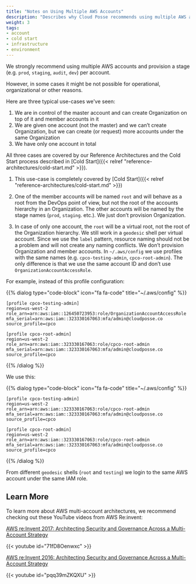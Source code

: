 ```yaml
---
title: "Notes on Using Multiple AWS Accounts"
description: "Describes why Cloud Posse recommends using multiple AWS accounts to provision infrastructure into different environments"
weight: 3
tags:
- account
- cold start
- infrastructure
- environment
---
```


We strongly recommend using multiple AWS accounts and provision a stage (e.g. `prod`, `staging`, `audit`, `dev`) per account.

However, in some cases it might be not possible for operational, organizational or other reasons. 

Here are three typical use-cases we've seen:

1. We are in control of the master account and can create Organization on top of it and member accounts in it
2. We are given one account (not the master) and we can’t create Organization, but we can create (or request) more accounts under the same Organization
3. We have only one account in total

All three cases are covered by our Reference Architectures and the Cold Start process described in [Cold Start]({{< relref "reference-architectures/cold-start.md" >}}).

1. This use-case is completely covered by [Cold Start]({{< relref "reference-architectures/cold-start.md" >}})

2. One of the member accounts will be named `root` and will behave as a root from the DevOps point of view, but not the root of the accounts hierarchy in an Organization.
The other accounts will be named by the stage names (`prod`, `staging`. etc.).
We just don’t provision Organization.

3. In case of only one account, the `root` will be a virtual root, not the root of the Organization hierarchy.
We still work in a `geodesic` shell per virtual account.
Since we use the `label` pattern, resource naming should not be a problem and will not create any naming conflicts.
We don’t provision Organization and member accounts.
In `~/.aws/config` we use profiles with the same names (e.g. `cpco-testing-admin`, `cpco-root-admin`).
The only difference is that we use the same account ID and don’t use `OrganizationAccountAccessRole`.

For example, instead of this profile configuration:

{{% dialog type="code-block" icon="fa fa-code" title="~/.aws/config" %}}
```
[profile cpco-testing-admin]
region=us-west-2
role_arn=arn:aws:iam::126450723953:role/OrganizationAccountAccessRole
mfa_serial=arn:aws:iam::323330167063:mfa/admin@cloudposse.co
source_profile=cpco

[profile cpco-root-admin]
region=us-west-2
role_arn=arn:aws:iam::323330167063:role/cpco-root-admin
mfa_serial=arn:aws:iam::323330167063:mfa/admin@cloudposse.co
source_profile=cpco
```
{{% /dialog %}}

We use this:

{{% dialog type="code-block" icon="fa fa-code" title="~/.aws/config" %}}
```
[profile cpco-testing-admin]
region=us-west-2
role_arn=arn:aws:iam::323330167063:role/cpco-root-admin
mfa_serial=arn:aws:iam::323330167063:mfa/admin@cloudposse.co
source_profile=cpco

[profile cpco-root-admin]
region=us-west-2
role_arn=arn:aws:iam::323330167063:role/cpco-root-admin
mfa_serial=arn:aws:iam::323330167063:mfa/admin@cloudposse.co
source_profile=cpco
```
{{% /dialog %}}

From different `geodesic` shells (`root` and `testing`) we login to the same AWS account under the same IAM role.


## Learn More

To learn more about AWS multi-account architectures, we recommend checking out these YouTube videos from AWS Re:invent:

[AWS re:Invent 2017: Architecting Security and Governance Across a Multi-Account Strategy](https://www.youtube.com/watch?v=71fD8Oenwxc&feature=youtu.be)

{{< youtube id="71fD8Oenwxc" >}}

[AWS re:Invent 2016: Architecting Security and Governance Across a Multi-Account Strategy](https://www.youtube.com/watch?v=pqq39mZKQXU&feature=youtu.be)

{{< youtube id="pqq39mZKQXU" >}}

<br>
